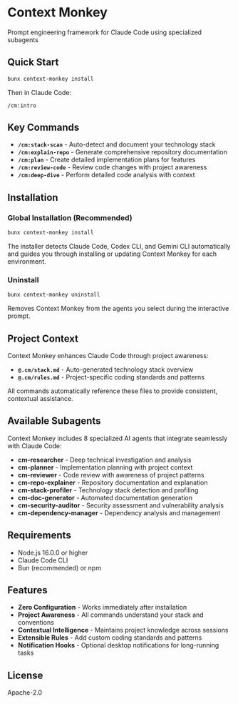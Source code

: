# Context Monkey

Prompt engineering framework for Claude Code using specialized subagents

## Quick Start

```bash
bunx context-monkey install
```

Then in Claude Code:
```
/cm:intro
```

## Key Commands

- **`/cm:stack-scan`** - Auto-detect and document your technology stack
- **`/cm:explain-repo`** - Generate comprehensive repository documentation  
- **`/cm:plan`** - Create detailed implementation plans for features
- **`/cm:review-code`** - Review code changes with project awareness
- **`/cm:deep-dive`** - Perform detailed code analysis with context

## Installation

### Global Installation (Recommended)
```bash
bunx context-monkey install
```
The installer detects Claude Code, Codex CLI, and Gemini CLI automatically and guides you through installing or updating Context Monkey for each environment.

### Uninstall
```bash
bunx context-monkey uninstall
```
Removes Context Monkey from the agents you select during the interactive prompt.

## Project Context

Context Monkey enhances Claude Code through project awareness:

- **`@.cm/stack.md`** - Auto-generated technology stack overview
- **`@.cm/rules.md`** - Project-specific coding standards and patterns

All commands automatically reference these files to provide consistent, contextual assistance.

## Available Subagents

Context Monkey includes 8 specialized AI agents that integrate seamlessly with Claude Code:

- **cm-researcher** - Deep technical investigation and analysis
- **cm-planner** - Implementation planning with project context
- **cm-reviewer** - Code review with awareness of project patterns
- **cm-repo-explainer** - Repository documentation and explanation
- **cm-stack-profiler** - Technology stack detection and profiling
- **cm-doc-generator** - Automated documentation generation
- **cm-security-auditor** - Security assessment and vulnerability analysis
- **cm-dependency-manager** - Dependency analysis and management

## Requirements

- Node.js 16.0.0 or higher
- Claude Code CLI
- Bun (recommended) or npm

## Features

- **Zero Configuration** - Works immediately after installation
- **Project Awareness** - All commands understand your stack and conventions
- **Contextual Intelligence** - Maintains project knowledge across sessions
- **Extensible Rules** - Add custom coding standards and patterns
- **Notification Hooks** - Optional desktop notifications for long-running tasks

## License

Apache-2.0
